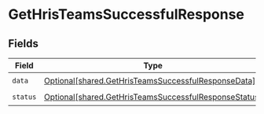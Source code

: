 # GetHrisTeamsSuccessfulResponse


## Fields

| Field                                                                                                                    | Type                                                                                                                     | Required                                                                                                                 | Description                                                                                                              |
| ------------------------------------------------------------------------------------------------------------------------ | ------------------------------------------------------------------------------------------------------------------------ | ------------------------------------------------------------------------------------------------------------------------ | ------------------------------------------------------------------------------------------------------------------------ |
| `data`                                                                                                                   | [Optional[shared.GetHrisTeamsSuccessfulResponseData]](undefined/models/shared/gethristeamssuccessfulresponsedata.md)     | :heavy_check_mark:                                                                                                       | N/A                                                                                                                      |
| `status`                                                                                                                 | [Optional[shared.GetHrisTeamsSuccessfulResponseStatus]](undefined/models/shared/gethristeamssuccessfulresponsestatus.md) | :heavy_check_mark:                                                                                                       | N/A                                                                                                                      |